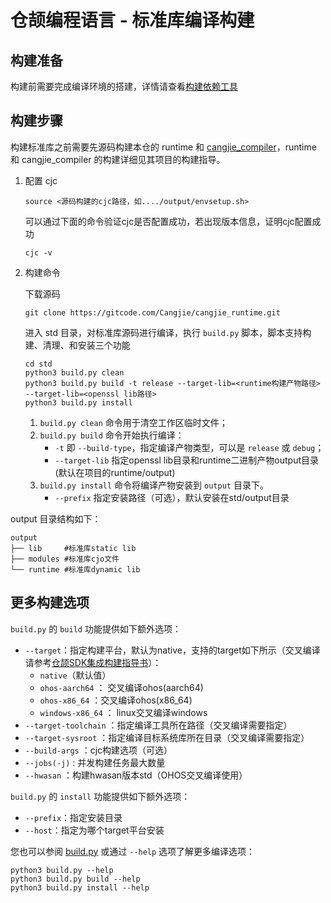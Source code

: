 # 仓颉编程语言 - 标准库编译构建

## 构建准备

构建前需要完成编译环境的搭建，详情请查看[构建依赖工具](https://gitcode.com/Cangjie/cangjie_build/blob/dev/docs/env_zh.md)

## 构建步骤

构建标准库之前需要先源码构建本仓的 runtime 和 [cangjie_compiler](https://gitcode.com/Cangjie/cangjie_compiler)，runtime 和 cangjie_compiler 的构建详细见其项目的构建指导。

1. 配置 cjc

   ```
   source <源码构建的cjc路径，如..../output/envsetup.sh>
   ```

   可以通过下面的命令验证cjc是否配置成功，若出现版本信息，证明cjc配置成功

   ```
   cjc -v
   ```

2. 构建命令

   下载源码

   ```
   git clone https://gitcode.com/Cangjie/cangjie_runtime.git
   ```

   进入 std 目录，对标准库源码进行编译，执行 `build.py` 脚本，脚本支持构建、清理、和安装三个功能

   ```
   cd std
   python3 build.py clean
   python3 build.py build -t release --target-lib=<runtime构建产物路径> --target-lib=<openssl lib路径>
   python3 build.py install
   ```

   1. `build.py clean` 命令用于清空工作区临时文件；
   2. `build.py build` 命令开始执行编译：
      - `-t` 即 `--build-type`，指定编译产物类型，可以是 `release` 或 `debug`；
      - `--target-lib` 指定openssl lib目录和runtime二进制产物output目录(默认在项目的runtime/output)
   3. `build.py install` 命令将编译产物安装到 `output` 目录下。
      - `--prefix` 指定安装路径（可选），默认安装在std/output目录

output 目录结构如下：

```
output
├── lib     #标准库static lib
├── modules #标准库cjo文件
└── runtime #标准库dynamic lib
```

## 更多构建选项

`build.py` 的 `build` 功能提供如下额外选项：

- `--target`：指定构建平台，默认为native，支持的target如下所示（交叉编译请参考[仓颉SDK集成构建指导书](https://gitcode.com/Cangjie/cangjie_build/blob/dev/README_zh.md)）：
  - `native`（默认值）
  - `ohos-aarch64` ： 交叉编译ohos(aarch64)
  - `ohos-x86_64` ：交叉编译ohos(x86_64)
  - `windows-x86_64` ： linux交叉编译windows
- `--target-toolchain` ：指定编译工具所在路径（交叉编译需要指定）
- `--target-sysroot` ：指定编译目标系统库所在目录（交叉编译需要指定）
- `--build-args` ：cjc构建选项（可选）
- `--jobs(-j)` : 并发构建任务最大数量
- `--hwasan` ：构建hwasan版本std（OHOS交叉编译使用）

`build.py` 的 `install` 功能提供如下额外选项：

- `--prefix`：指定安装目录
- `--host`：指定为哪个target平台安装

您也可以参阅 [build.py](https://gitcode.com/Cangjie/cangjie_runtime/blob/dev/std/build.py) 或通过 `--help` 选项了解更多编译选项：

```
python3 build.py --help
python3 build.py build --help
python3 build.py install --help
```